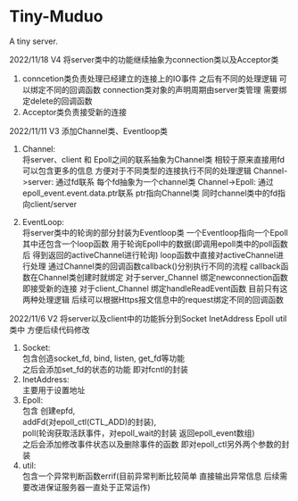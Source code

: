 # Tiny-Muduo
A tiny server.


2022/11/18 V4
将server类中的功能继续抽象为connection类以及Acceptor类
1. conncetion类负责处理已经建立的连接上的IO事件 之后有不同的处理逻辑 可以绑定不同的回调函数 connection类对象的声明周期由server类管理 需要绑定delete的回调函数
2. Acceptor类负责接受新的连接 


2022/11/11 V3
添加Channel类、Eventloop类
1. Channel:<br>
    将server、client 和 Epoll之间的联系抽象为Channel类 相较于原来直接用fd可以包含更多的信息 方便对于不同类型的连接执行不同的处理逻辑
    Channel->server: 通过fd联系 每个fd抽象为一个channel类
    Channel->Epoll: 通过epoll_event.event.data.ptr联系 ptr指向Channel类 同时channel类中的fd指向client/server

2. EventLoop:<br>
    将server类中的轮询的部分封装为Eventloop类 一个Eventloop指向一个Epoll
    其中还包含一个loop函数 用于轮询Epoll中的数据(即调用epoll类中的poll函数后 得到返回的activeChannel进行轮询)
    loop函数中直接对activeChannel进行处理 通过Channel类的回调函数callback()分别执行不同的流程
    callback函数在Channel类创建时就绑定 对于server_Channel 绑定newconnection函数 即接受新的连接 
    对于client_Channel 绑定handleReadEvent函数 目前只有这两种处理逻辑 后续可以根据Https报文信息中的request绑定不同的回调函数

2022/11/6 V2
将server以及client中的功能拆分到Socket InetAddress Epoll util类中 方便后续代码修改
1. Socket:<br>
    包含创造socket_fd, bind, listen, get_fd等功能  
    之后会添加set_fd的状态的功能 即对fcntl的封装  
2. InetAddress:<br>
    主要用于设置地址  
3. Epoll:<br>
    包含
    创建epfd,   
    addFd(对epoll_ctl(CTL_ADD)的封装),   
    poll(轮询获取活跃事件，对epoll_wait的封装 返回epoll_event数组)  
    之后会添加修改事件状态以及删除事件的函数 即对epoll_ctl另外两个参数的封装  
4. util:<br>
    包含一个异常判断函数errif(目前异常判断比较简单 直接输出异常信息 后续需要改进保证服务器一直处于正常运作)  
